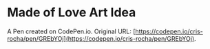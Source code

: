 # Made of Love Art Idea

A Pen created on CodePen.io. Original URL: [https://codepen.io/cris-rocha/pen/GREbYOj](https://codepen.io/cris-rocha/pen/GREbYOj).


